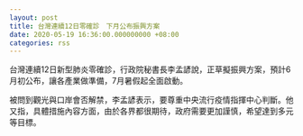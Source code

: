 ```yaml
---
layout: post
title: 台灣連續12日零確診　下月公布振興方案
date: 2020-05-19 16:36:00.000000000 +08:00
categories: rss
---
```


台灣連續12日新型肺炎零確診，行政院秘書長李孟諺說，正草擬振興方案，預計6月初公布，讓各產業做準備，7月暑假起全面啟動。

被問到觀光與口岸會否解禁，李孟諺表示，要尊重中央流行疫情指揮中心判斷。他又指，具體措施內容方面，由於各界都很期待，政府需要更加謹慎，希望達到多元等目標。
